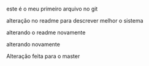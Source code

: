 este é o meu primeiro arquivo no git

alteração no readme para descrever melhor o sistema

alterando o readme novamente

alterando novamente

Alteração feita para o master